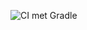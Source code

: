 ![CI met Gradle](https://github.com/MaikelP34/opdrachten-deel-1-2425-MaikelP34/actions/workflows/YMLFILENAME.yml/badge.svg)

